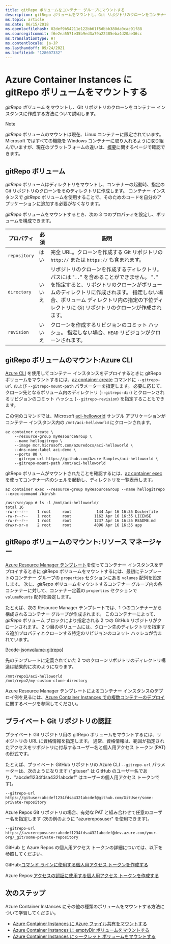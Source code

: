 ```yaml
---
title: gitRepo ボリュームをコンテナー グループにマウントする
description: gitRepo ボリュームをマウントし、Git リポジトリのクローンをコンテナー インスタンスに作成する方法について説明します。
ms.topic: article
ms.date: 06/15/2018
ms.openlocfilehash: 02def9b54211e122bb61f5dbbb380da0cac91f88
ms.sourcegitcommit: f6e2ea5571e35b9ed3a79a22485eba4d20ae36cc
ms.translationtype: HT
ms.contentlocale: ja-JP
ms.lasthandoff: 09/24/2021
ms.locfileid: "128607332"
---
```

# <a name="mount-a-gitrepo-volume-in-azure-container-instances"></a>Azure Container Instances に gitRepo ボリュームをマウントする

*gitRepo ボリューム* をマウントし、Git リポジトリのクローンをコンテナー インスタンスに作成する方法について説明します。

> [!NOTE]
> *gitRepo* ボリュームのマウントは現在、Linux コンテナーに限定されています。 Microsoft ではすべての機能を Windows コンテナーに取り入れるように取り組んでいますが、現在のプラットフォームの違いは、[概要](container-instances-overview.md#linux-and-windows-containers)に関するページで確認できます。

## <a name="gitrepo-volume"></a>gitRepo ボリューム

*gitRepo* ボリュームはディレクトリをマウントし、コンテナーの起動時、指定の Git リポジトリのクローンをそのディレクトリに作成します。 コンテナー インスタンスで *gitRepo* ボリュームを使用することで、そのためのコードを自分のアプリケーションに追加する必要がなくなります。

*gitRepo* ボリュームをマウントするとき、次の 3 つのプロパティを設定し、ボリュームを構成できます。

| プロパティ | 必須 | 説明 |
| -------- | -------- | ----------- |
| `repository` | はい | 完全 URL。クローンを作成する Git リポジトリの `http://` または `https://` も含まれます。|
| `directory` | いいえ | リポジトリのクローンを作成するディレクトリ。 パスには "`..`" を含めることができません。  "`.`" を指定すると、リポジトリのクローンがボリュームのディレクトリに作成されます。 指定しない場合、ボリューム ディレクトリ内の指定の下位ディレクトリに Git リポジトリのクローンが作成されます。 |
| `revision` | いいえ | クローンを作成するリビジョンのコミット ハッシュ。 指定しない場合、`HEAD` リビジョンがクローンされます。 |

## <a name="mount-gitrepo-volume-azure-cli"></a>gitRepo ボリュームのマウント:Azure CLI

[Azure CLI](/cli/azure) を使用してコンテナー インスタンスをデプロイするときに gitRepo ボリュームをマウントするには、[az container create][az-container-create] コマンドに `--gitrepo-url` および `--gitrepo-mount-path` パラメーターを指定します。 必要に応じて、クローン先となるボリューム内のディレクトリ (`--gitrepo-dir`) とクローンされるリビジョンのコミット ハッシュ (`--gitrepo-revision`) を指定することもできます。

この例のコマンドでは、Microsoft [aci-helloworld][aci-helloworld] サンプル アプリケーションがコンテナー インスタンス内の `/mnt/aci-helloworld` にクローンされます。

```azurecli-interactive
az container create \
    --resource-group myResourceGroup \
    --name hellogitrepo \
    --image mcr.microsoft.com/azuredocs/aci-helloworld \
    --dns-name-label aci-demo \
    --ports 80 \
    --gitrepo-url https://github.com/Azure-Samples/aci-helloworld \
    --gitrepo-mount-path /mnt/aci-helloworld
```

gitRepo ボリュームがマウントされたことを確認するには、[az container exec][az-container-exec] を使ってコンテナー内のシェルを起動し、ディレクトリを一覧表示します。

```azurecli
az container exec --resource-group myResourceGroup --name hellogitrepo --exec-command /bin/sh
```

```output
/usr/src/app # ls -l /mnt/aci-helloworld/
total 16
-rw-r--r--    1 root     root           144 Apr 16 16:35 Dockerfile
-rw-r--r--    1 root     root          1162 Apr 16 16:35 LICENSE
-rw-r--r--    1 root     root          1237 Apr 16 16:35 README.md
drwxr-xr-x    2 root     root          4096 Apr 16 16:35 app
```

## <a name="mount-gitrepo-volume-resource-manager"></a>gitRepo ボリュームのマウント:リソース マネージャー

[Azure Resource Manager テンプレート](/azure/templates/microsoft.containerinstance/containergroups)を使ってコンテナー インスタンスをデプロイするときに gitRepo ボリュームをマウントするには、最初にテンプレートのコンテナー グループの `properties` セクションにある `volumes` 配列を設定します。 次に、*gitRepo* ボリュームをマウントするコンテナー グループ内の各コンテナーに対して、コンテナー定義の `properties` セクションで `volumeMounts` 配列を設定します。

たとえば、次の Resource Manager テンプレートでは、1 つのコンテナーから構成されるコンテナー グループが作成されます。 このコンテナーによって、*gitRepo* ボリューム ブロックにより指定される 2 つの GitHub リポジトリがクローンされます。 2 つ目のボリュームには、クローン先のディレクトリを指定する追加プロパティとクローンする特定のリビジョンのコミット ハッシュが含まれています。

<!-- https://github.com/Azure/azure-docs-json-samples/blob/master/container-instances/aci-deploy-volume-gitrepo.json -->
[!code-json[volume-gitrepo](~/resourcemanager-templates/container-instances/aci-deploy-volume-gitrepo.json)]

先のテンプレートに定義されていた 2 つのクローンリポジトリのディレクトリ構造は結果的に次のようになります。

```
/mnt/repo1/aci-helloworld
/mnt/repo2/my-custom-clone-directory
```

Azure Resource Manager テンプレートによるコンテナー インスタンスのデプロイ例を見るには、[Azure Container Instances での複数コンテナーのデプロイ](container-instances-multi-container-group.md)に関するページを参照してください。

## <a name="private-git-repo-authentication"></a>プライベート Git リポジトリの認証

プライベート Git リポジトリ用の gitRepo ボリュームをマウントするには、リポジトリの URL に資格情報を指定します。 通常、資格情報は、範囲が指定されたアクセスをリポジトリに付与するユーザー名と個人用アクセス トークン (PAT) の形式です。

たとえば、プライベート GitHub リポジトリの Azure CLI `--gitrepo-url` パラメーターは、次のようになります ("gituser" は GitHub のユーザー名であり、"abcdef1234fdsa4321abcdef" はユーザーの個人用アクセス トークンです)。

```console
--gitrepo-url https://gituser:abcdef1234fdsa4321abcdef@github.com/GitUser/some-private-repository
```

Azure Repos Git リポジトリの場合、有効な PAT と組み合わせて任意のユーザー名を指定します (次の例のように "azurereposuser" を使用できます)。

```console
--gitrepo-url https://azurereposuser:abcdef1234fdsa4321abcdef@dev.azure.com/your-org/_git/some-private-repository
```

GitHub と Azure Repos の個人用アクセス トークンの詳細については、以下を参照してください。

GitHub:[コマンド ラインに使用する個人用アクセス トークンを作成する][pat-github]

Azure Repos:[アクセスの認証に使用する個人用アクセス トークンを作成する][pat-repos]

## <a name="next-steps"></a>次のステップ

Azure Container Instances にその他の種類のボリュームをマウントする方法について学習してください。

* [Azure Container Instances に Azure ファイル共有をマウントする](container-instances-volume-azure-files.md)
* [Azure Container Instances に emptyDir ボリュームをマウントする](container-instances-volume-emptydir.md)
* [Azure Container Instances にシークレット ボリュームをマウントする](container-instances-volume-secret.md)

<!-- LINKS - External -->
[aci-helloworld]: https://github.com/Azure-Samples/aci-helloworld
[pat-github]: https://help.github.com/articles/creating-a-personal-access-token-for-the-command-line/
[pat-repos]: /azure/devops/organizations/accounts/use-personal-access-tokens-to-authenticate

<!-- LINKS - Internal -->
[az-container-create]: /cli/azure/container#az_container_create
[az-container-exec]: /cli/azure/container#az_container_exec
